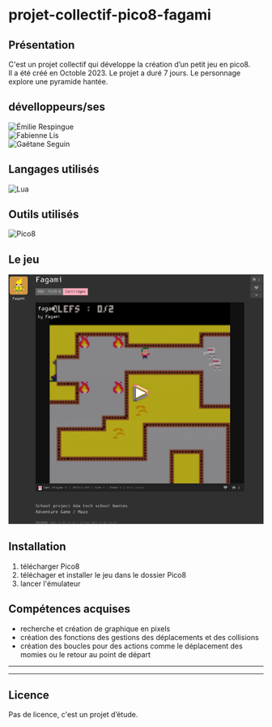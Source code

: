 # projet-collectif-pico8-fagami

## Présentation

C'est un projet collectif qui développe la création d’un petit jeu en pico8.  
  Il a été créé en Octoble 2023.
  Le projet a duré 7 jours.
  Le personnage explore une pyramide hantée.

## dévelloppeurs/ses

![Émilie Respingue](https://github.com/EmilieRespingue)  
![Fabienne Lis](https://github.com/FabienneLIS)  
![Gaëtane Seguin](https://github.com/GaetaneSeguin)  

## Langages utilisés
![Lua](https://img.shields.io/badge/lua-%232C2D72.svg?style=for-the-badge&logo=lua&logoColor=white)

## Outils utilisés
![Pico8](https://img.shields.io/badge/Pico8-100000?style=for-the-badge&logo=Pico8&logoColor=DDD3A5&labelColor=black&color=black)

## Le jeu
![Le visuel du jeu](/image_readme/fagami.png)

## Installation

1. télécharger Pico8
2. téléchager et installer le jeu dans le dossier Pico8
3. lancer l'émulateur

## Compétences acquises
- recherche et création de graphique en pixels
- création des fonctions des gestions des déplacements et des collisions
- création des boucles pour des actions comme le déplacement des momies ou le retour au point de départ

----
----
## Licence
Pas de licence, c'est un projet d’étude.